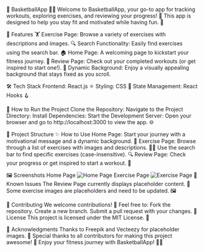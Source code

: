 🏀 BasketballApp 🏋️‍♂️
Welcome to BasketballApp, your go-to app for tracking workouts, exploring exercises, and reviewing your progress! 🚀 This app is designed to help you stay fit and motivated while having fun. 🎉

🌟 Features
🏋️ Exercise Page: Browse a variety of exercises with descriptions and images.
🔍 Search Functionality: Easily find exercises using the search bar.
🏠 Home Page: A welcoming page to kickstart your fitness journey.
📖 Review Page: Check out your completed workouts (or get inspired to start one!).
🎨 Dynamic Background: Enjoy a visually appealing background that stays fixed as you scroll.

🛠️ Tech Stack
Frontend: React.js ⚛️
Styling: CSS 🎨
State Management: React Hooks 🪝

🚀 How to Run the Project
Clone the Repository:
Navigate to the Project Directory:
Install Dependencies:
Start the Development Server:
Open your browser and go to http://localhost:3000 to view the app. 🌐

📂 Project Structure
✨ How to Use
Home Page: Start your journey with a motivational message and a dynamic background. 🌅
Exercise Page:
Browse through a list of exercises with images and descriptions. 🏋️‍♀️
Use the search bar to find specific exercises (case-insensitive). 🔍
Review Page: Check your progress or get inspired to start a workout. 📖

🖼️ Screenshots
Home Page
<img alt="Home Page" src="https://via.placeholder.com/800x400?text=Home+Page">
Exercise Page
<img alt="Exercise Page" src="https://via.placeholder.com/800x400?text=Exercise+Page">
🐛 Known Issues
The Review Page currently displays placeholder content. 🚧
Some exercise images are placeholders and need to be updated. 🖼️

🤝 Contributing
We welcome contributions! 🎉 Feel free to:
Fork the repository.
Create a new branch.
Submit a pull request with your changes.
📜 License
This project is licensed under the MIT License. 📄

💌 Acknowledgments
Thanks to Freepik and Vecteezy for placeholder images. 📸
Special thanks to all contributors for making this project awesome! 🌟
Enjoy your fitness journey with BasketballApp! 🏀✨
